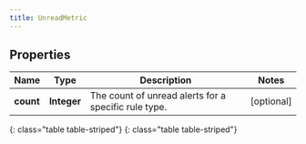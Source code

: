 ```yaml
---
title: UnreadMetric
---
```


## Properties

| Name | Type | Description | Notes |
| ------------ | ------------- | ------------- | ------------- |
| **count** | **Integer** | The count of unread alerts for a specific rule type. |  [optional] |
{: class="table table-striped"}
{: class="table table-striped"}


